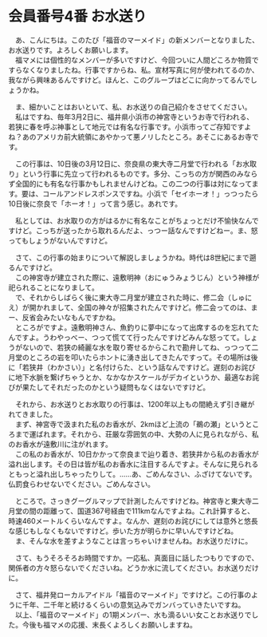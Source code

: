 # 会員番号4番 お水送り

　あ、こんにちは。このたび「福音のマーメイド」の新メンバーとなりました、お水送りです。よろしくお願いします。  
　福マメには個性的なメンバーが多いですけど、今回ついに人間どころか物質ですらなくなりましたね。行事ですからね、私。宣材写真に何が使われてるのか、我ながら興味あるんですけど。ほんと、このグループはどこに向かってるんでしょうかね。

　ま、細かいことはおいといて、私、お水送りの自己紹介をさせてください。  
　私はですね、毎年3月2日に、福井県小浜市の神宮寺というお寺で行われる、若狭に春を呼ぶ神事として地元では有名な行事です。小浜市ってご存知ですよね？あのアメリカ前大統領にあやかって悪ノリしたところ。あそこにあるお寺です。

　この行事は、10日後の3月12日に、奈良県の東大寺二月堂で行われる「お水取り」という行事に先立って行われるものです。多分、こっちの方が関西のみならず全国的にも有名な行事かもしれませんけどね。この二つの行事は対になってます。要は、コールアンドレスポンスですね。小浜で「セイホーオ！」っつったら10日後に奈良で「ホーオ！」って言う感じ。あれです。

　私としては、お水取りの方がはるかに有名なことがちょっとだけ不愉快なんですけど。こっちが送ったから取れるんだよ、っつー話なんですけどねー。ま、怒ってもしょうがないんですけど。

　さて、この行事の始まりについて解説しましょうかね。時代は8世紀にまで遡るんですけど。  
　この神宮寺が建立された際に、遠敷明神（おにゅうみょうじん）という神様が祀られることになりまして。  
　で、それからしばらく後に東大寺二月堂が建立された時に、修二会（しゅにえ）が開かれまして、全国の神々が招集されたんですけど。修二会ってのは、まー、反省会みたいなもんですかね。  
　ところがですよ。遠敷明神さん、魚釣りに夢中になって出席するのを忘れてたんですよ。うわやっべー、つって慌てて行ったんですけどみんな怒ってて。しょうがないので、若狭の綺麗な水を取り寄せるからこれで勘弁してね、っつって二月堂のところの岩を叩いたらホントに湧き出してきたんですって。その場所は後に「若狭井（わかさい）」と名付けらた、という話なんですけど。遅刻のお詫びに地下水脈を繋げちゃうとか、なかなかスケールがデカイというか、最適なお詫びが果たしてそれだったのかという疑問もなくはないですけど。

　それから、お水送りとお水取りの行事は、1200年以上もの間絶えず引き継がれてきました。  
　まず、神宮寺で汲まれた私のお香水が、2kmほど上流の「鵜の瀬」というところまで運ばれます。それから、荘厳な雰囲気の中、大勢の人に見られながら、私のお香水が遠敷川に注がれます。  
　この私のお香水が、10日かかって奈良まで辿り着き、若狭井から私のお香水が溢れ出します。その日は皆が私のお香水に注目するんですよ。そんなに見られるともっと溢れ出しちゃったりして。……あ、ごめんなさい、ふざけてないです。仏罰食らわせないでください。ごめんなさい。

　ところで。さっきグーグルマップで計測したんですけどね。神宮寺と東大寺二月堂の間の距離って、国道367号経由で111kmなんですよね。これ計算すると、時速460メートルくらいなんですよ。なんか、遅刻のお詫びにしては意外と悠長な感じもしなくもないですけど。歩いた方が明らかに早いんですけどね。  
　ま、そんな水を差すようなことは言っちゃいけませんね。お水送りだけに。

　さて、もうそろそろお時間ですか。一応私、真面目に話したつもりですので、関係者の方々怒らないでくださいね。どうか水に流してください。お水送りだけに。

　さて、福井発ローカルアイドル「福音のマーメイド」ですけど。この行事のように千年、二千年と続けるくらいの意気込みでガンバっていきたいですね。  
　以上、「福音のマーメイド」の1期メンバー、水も滴るいい女ことお水送りでした。今後も福マメの応援、末長くよろしくお願いしますね。